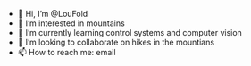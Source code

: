 - 👋 Hi, I’m @LouFold
- 👀 I’m interested in mountains
- 🌱 I’m currently learning control systems and computer vision
- 💞️ I’m looking to collaborate on hikes in the mountians
- 📫 How to reach me: email

<!---
LouFold/LouFold is a ✨ special ✨ repository because its `README.md` (this file) appears on your GitHub profile.
You can click the Preview link to take a look at your changes.
--->
